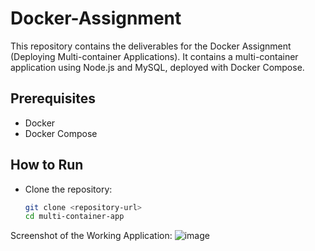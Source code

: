 # Docker-Assignment
This repository contains the deliverables for the Docker Assignment (Deploying Multi-container Applications). It contains a multi-container application using Node.js and MySQL, deployed with Docker Compose.

## Prerequisites

- Docker
- Docker Compose

## How to Run

- Clone the repository:
   ```bash
   git clone <repository-url>
   cd multi-container-app

Screenshot of the Working Application:
![image](https://github.com/user-attachments/assets/23c88127-a5f5-4942-aad4-80e99240c38a)


